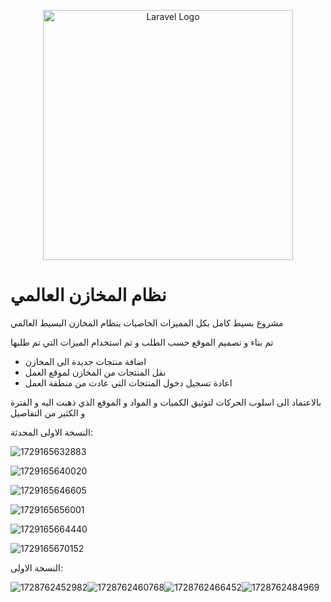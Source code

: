 <p align="center"><a href="https://laravel.com" target="_blank"><img src="https://raw.githubusercontent.com/laravel/art/master/logo-lockup/5%20SVG/2%20CMYK/1%20Full%20Color/laravel-logolockup-cmyk-red.svg" width="400" alt="Laravel Logo"></a></p>

# نظام المخازن العالمي

مشروع بسيط  كامل بكل المميزات الخاصيات بنظام المخازن البسيط العالمي

تم بناء و تصميم الموقع حسب الطلب و تم استخدام الميزات التي تم طلبها

- اضافة منتجات جديدة الى المخازن
- نقل المنتجات من المخازن لموقع العمل
- اعادة تسجيل دخول المنتجات التي عادت من منطقة العمل

بالاعتماد الى اسلوب الحركات لتوثيق الكميات و المواد و الموقع الذي ذهبت اليه و الفترة و الكثير من التفاصيل

النسخة الاولى المحدثة:

![1729165632883](image/README/1729165632883.png)

![1729165640020](image/README/1729165640020.png)

![1729165646605](image/README/1729165646605.png)

![1729165656001](image/README/1729165656001.png)

![1729165664440](image/README/1729165664440.png)

![1729165670152](image/README/1729165670152.png)

النسخة الاولى:

![1728762452982](image/README/1728762452982.png)![1728762460768](image/README/1728762460768.png)![1728762466452](image/README/1728762466452.png)![1728762484969](image/README/1728762484969.png)
